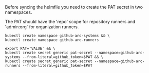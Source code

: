 Before syncing the helmfile you need to create the PAT secret in two namespaces.

The PAT should have the 'repo' scope for repository runners and 'admin:org' for organization runners.

```shell
kubectl create namespace github-arc-systems && \
kubectl create namespace github-arc-runners

export PAT='VALUE' && \
kubectl create secret generic pat-secret --namespace=github-arc-systems --from-literal=github_token=$PAT && \
kubectl create secret generic pat-secret --namespace=github-arc-runners --from-literal=github_token=$PAT
```
